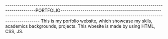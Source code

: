---------------------------------------------------------------------------------------------PORTFOLIO-------------------------------------------------------------------------------------------------------------------------------------------------
  This is my porfolio website, which showcase my skils, academics backgrounds, projects.
  This wbesite is made by using HTML, CSS, JS. 
